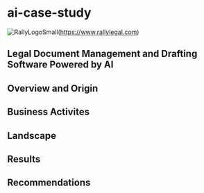 # ai-case-study
![RallyLogoSmall](https://github.com/crmartella/ai-case-study/assets/147019331/a2b92857-d525-4df0-8559-0fb8254a01f7)(https://www.rallylegal.com)
## Legal Document Management and Drafting Software Powered by AI
## Overview and Origin
## Business Activites
## Landscape
## Results
## Recommendations
